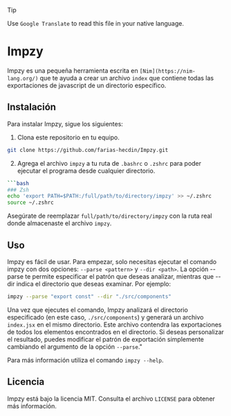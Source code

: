 > [!TIP]
> Use `Google Translate` to read this file in your native language.

# Impzy
Impzy es una pequeña herramienta escrita en `[Nim](https://nim-lang.org/)` que te ayuda a crear un archivo `index` que contiene todas las exportaciones de javascript de un directorio específico.

## Instalación
Para instalar Impzy, sigue los siguientes:

1. Clona este repositorio en tu equipo.
```bash
git clone https://github.com/farias-hecdin/Impzy.git
```

2. Agrega el archivo `impzy` a tu ruta de `.bashrc` o `.zshrc` para poder ejecutar el programa desde cualquier directorio.
```bash
```bash
### Zsh
echo 'export PATH=$PATH:/full/path/to/directory/impzy' >> ~/.zshrc
source ~/.zshrc
```

Asegúrate de reemplazar `full/path/to/directory/impzy` con la ruta real donde almacenaste el archivo `impzy`.

## Uso
Impzy es fácil de usar. Para empezar, solo necesitas ejecutar el comando impzy con dos opciones: `--parse <pattern>` y `--dir <path>`. La opción --parse te permite especificar el patrón que deseas analizar, mientras que --dir indica el directorio que deseas examinar. Por ejemplo:

```bash
impzy --parse "export const" --dir "./src/components"
```

Una vez que ejecutes el comando, Impzy analizará el directorio especificado (en este caso, `./src/components`) y generará un archivo `index.jsx` en el mismo directorio. Este archivo contendra las exportaciones de todos los elementos encontrados en el directorio. Si deseas personalizar el resultado, puedes modificar el patrón de exportación simplemente cambiando el argumento de la opción `--parse`."

Para más información utiliza el comando `impzy --help`.

## Licencia
Impzy está bajo la licencia MIT. Consulta el archivo `LICENSE` para obtener más información.
